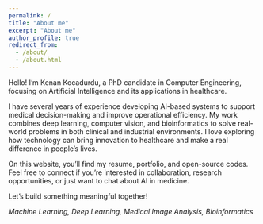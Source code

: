 ```yaml
---
permalink: /
title: "About me"
excerpt: "About me"
author_profile: true
redirect_from: 
  - /about/
  - /about.html
---
```


Hello! I’m Kenan Kocadurdu, a PhD candidate in Computer Engineering, focusing on Artificial Intelligence and its applications in healthcare.

I have several years of experience developing AI-based systems to support medical decision-making and improve operational efficiency. My work combines deep learning, computer vision, and bioinformatics to solve real-world problems in both clinical and industrial environments. I love exploring how technology can bring innovation to healthcare and make a real difference in people’s lives.

On this website, you’ll find my resume, portfolio, and open-source codes. Feel free to connect if you’re interested in collaboration, research opportunities, or just want to chat about AI in medicine.

Let’s build something meaningful together!

*Machine Learning, Deep Learning, Medical Image Analysis, Bioinformatics*